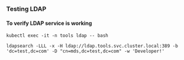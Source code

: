 ### Testing LDAP


#### To verify LDAP service is working
`kubectl exec -it -n tools ldap -- bash`

```
ldapsearch -LLL -x -H ldap://ldap.tools.svc.cluster.local:389 -b 'dc=test,dc=com' -D "cn=mds,dc=test,dc=com" -w 'Developer!'
```